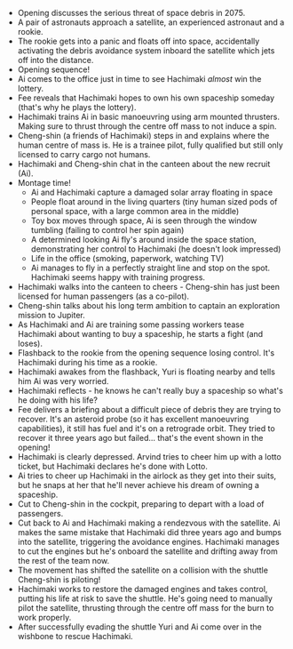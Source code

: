  - Opening discusses the serious threat of space debris in 2075.
 - A pair of astronauts approach a satellite, an experienced astronaut and a rookie.
 - The rookie gets into a panic and floats off into space, accidentally activating the debris avoidance system inboard the satellite which jets off into the distance.
 - Opening sequence!
 - Ai comes to the office just in time to see Hachimaki _almost_ win the lottery.
 - Fee reveals that Hachimaki hopes to own his own spaceship someday (that's why he plays the lottery).
 - Hachimaki trains Ai in basic manoeuvring using arm mounted thrusters. Making sure to thrust through the centre off mass to not induce a spin.
 - Cheng-shin (a friends of Hachimaki) steps in and explains where the human centre of mass is. He is a trainee pilot, fully qualified but still only licensed to carry cargo not humans.
 - Hachimaki and Cheng-shin chat in the canteen about the new recruit (Ai).
 - Montage time!
	 - Ai and Hachimaki capture a damaged solar array floating in space
	 - People float around in the living quarters (tiny human sized pods of personal space, with a large common area in the middle)
	 - Toy box moves through space, Ai is seen through the window tumbling (failing to control her spin again)
	 - A determined looking Ai fly's around inside the space station, demonstrating her control to Hachimaki (he doesn't look impressed)
	 - Life in the office (smoking, paperwork, watching TV)
	 - Ai manages to fly in a perfectly straight line and stop on the spot. Hachimaki seems happy with training progress.
 - Hachimaki walks into the canteen to cheers - Cheng-shin has just been licensed for human passengers (as a co-pilot).
 - Cheng-shin talks about his long term ambition to captain an exploration mission to Jupiter.
 - As Hachimaki and Ai are training some passing workers tease Hachimaki about wanting to buy a spaceship, he starts a fight (and loses).
 - Flashback to the rookie from the opening sequence losing control. It's Hachimaki during his time as a rookie.
 - Hachimaki awakes from the flashback, Yuri is floating nearby and tells him Ai was very worried.
 - Hachimaki reflects - he knows he can't really buy a spaceship so what's he doing with his life?
 - Fee delivers a briefing about a difficult piece of debris they are trying to recover. It's an asteroid probe (so it has excellent manoeuvring capabilities), it still has fuel and it's on a retrograde orbit. They tried to recover it three years ago but failed... that's the event shown in the opening!
 - Hachimaki is clearly depressed. Arvind tries to cheer him up with  a lotto ticket, but Hachimaki declares he's done with Lotto.
 - Ai tries to cheer up Hachimaki in the airlock as they get into their suits, but he snaps at her that he'll never achieve his dream of owning a spaceship.
 - Cut to Cheng-shin in the cockpit, preparing to depart with a load of passengers.
 - Cut back to Ai and Hachimaki making a rendezvous with the satellite. Ai makes the same mistake that Hachimaki did three years ago and bumps into the satellite, triggering the avoidance engines. Hachimaki manages to cut the engines but he's onboard the satellite and drifting away from the rest of the team now.
 - The movement has shifted the satellite on a collision with the shuttle Cheng-shin is piloting!
 - Hachimaki works to restore the damaged engines and takes control, putting his life at risk to save the shuttle. He's going need to manually pilot the satellite, thrusting through the centre off mass for the burn to work properly.
 - After successfully evading the shuttle Yuri and Ai come over in the wishbone to rescue Hachimaki.